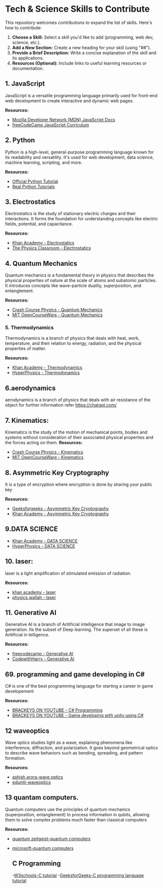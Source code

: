 # Tech & Science Skills to Contribute 

This repository welcomes contributions to expand the list of skills. Here's how to contribute:

1. **Choose a Skill:** Select a skill you'd like to add (programming, web dev, science, etc.).
2. **Add a New Section:** Create a new heading for your skill (using "##").
3. **Provide a Brief Description:** Write a concise explanation of the skill and its applications.
4. **Resources (Optional):** Include links to useful learning resources or documentation.



## 1. JavaScript

JavaScript is a versatile programming language primarily used for front-end web development to create interactive and dynamic web pages. 

**Resources:**
- [Mozilla Developer Network (MDN) JavaScript Docs](https://developer.mozilla.org/en-US/docs/Web/JavaScript)
- [freeCodeCamp JavaScript Curriculum](https://www.freecodecamp.org/learn/javascript-algorithms-and-data-structures/)

## 2. Python 

Python is a high-level, general-purpose programming language known for its readability and versatility. It's used for web development, data science, machine learning, scripting, and more.

**Resources:**
- [Official Python Tutorial](https://docs.python.org/3/tutorial/) 
- [Real Python Tutorials](https://realpython.com/)

## 3. Electrostatics

Electrostatics is the study of stationary electric charges and their interactions. It forms the foundation for understanding concepts like electric fields, potential, and capacitance.

**Resources:** 
- [Khan Academy - Electrostatics](https://www.khanacademy.org/science/physics/electric-charge-electric-force-and-voltage)
- [The Physics Classroom - Electrostatics](https://www.physicsclassroom.com/class/estatics)

## 4. Quantum Mechanics 

Quantum mechanics is a fundamental theory in physics that describes the physical properties of nature at the scale of atoms and subatomic particles. It introduces concepts like wave-particle duality, superposition, and entanglement. 

**Resources:**
- [Crash Course Physics - Quantum Mechanics](https://www.youtube.com/playlist?list=PL8dPuuaLjxdWh7kDudTA_8jY6L-mKn-Zc)
- [MIT OpenCourseWare - Quantum Mechanics](https://ocw.mit.edu/courses/physics/8-04-quantum-physics-i-spring-2013/)

### 5. Thermodynamics 

Thermodynamics is a branch of physics that deals with heat, work, temperature, and their relation to energy, radiation, and the physical properties of matter.

**Resources:**
- [Khan Academy - Thermodynamics](https://www.khanacademy.org/science/physics/thermodynamics)
- [HyperPhysics - Thermodynamics](http://hyperphysics.phy-astr.gsu.edu/hbase/thermo/thermo.html)

 ## 6.aerodynamics
aerodynamics is a branch of physics that deals with air resistance of the object
for further information refer 
https://chatgpt.com/

## 7. Kinematics:


Kinematics is the study of the motion of mechanical points, bodies and systems without consideration of their associated physical properties and the forces acting on them.
**Resources:**
- [Crash Course Physics - Kinematics](https://www.youtube.com/playlist?list=PL8dPuuaLjxdWh7kDudTA_8jY6L-mKn-Zc)
- [MIT OpenCourseWare - Kinematics](https://ocw.mit.edu/courses/physics/8-04-quantum-physics-i-spring-2013/)


## 8. Asymmetric Key Cryptography

It is a type of encryption where encryption is done by sharing your public key 

**Resources:**
- [Geeksforgeeks - Asymmetric Key Cryptography](https://www.geeksforgeeks.org/asymmetric-key-cryptography/)
- [Khan Academy - Asymmetric Key Cryptography](https://www.khanacademy.org/computing/computer-science/cryptography/crypt)

## 9.DATA SCIENCE
- [Khan Academy - DATA SCIENCE](https://www.khanacademy.org/science/physics/thermodynamics)
- [HyperPhysics - DATA SCIENCE](http://hyperphysics.phy-astr.gsu.edu/hbase/thermo/thermo.html)

## 10. laser:

laser is a light amplification of stimulated emission of radiation.

**Resources:**
- [khan academy - laser]([https://www.khanacademy.org/science/physics/thermodynamics](https://www.khanacademy.org/computer-programming/laser/5184043119968256))
- [physics wallah - laser]((https://www.pw.live/chapter-chapter-light/optics))

## 11. Generative AI

Generative AI is a branch of Aritificial intelligence that image to image generation. Its the subset of Deep learning. The superset of all these is Aritificial in telligence.

**Resources:**
- [freecodecamp - Generative AI](https://www.youtube.com/watch?v=mEsleV16qdo)
- [CodewithHarry - Generative AI](https://www.youtube.com/watch?v=lv7ka-8FscI&t=10s)

## 69. programming and game developing in C#

C# is one of the best programming language for starting a career in game developement

**Resources:**
- [BRACKEYS ON YOUTUBE - C# Programming ](https://www.youtube.com/playlist?list=PLPV2KyIb3jR4CtEelGPsmPzlvP7ISPYzR)
- [BRACKEYS ON YOUTUBE - Game developing with unity using C#](https://www.youtube.com/playlist?list=PLPV2KyIb3jR4CtEelGPsmPzlvP7ISPYzR)

## 12 waveoptics

Wave optics studies light as a wave, explaining phenomena like interference, diffraction, and polarization. It goes beyond geometrical optics to describe wave behaviors such as bending, spreading, and pattern formation.

**Resources:**
- [ashish arora-wave optics](https://www.youtube.com/playlist?list=PLv2aNkLwdGweEBdedvxdFDKqGhcmww89z)
- [eduniti-waveoptics](https://www.youtube.com/playlist?list=PLjvx7xqdpePJ3lHx7uc5dSi-JqmJweDSZ)

## 13 quantam computers.

Quantum computers use the principles of quantum mechanics (superposition, entanglement) to process information in qubits, allowing them to solve complex problems much faster than classical computers

**Resources:**
- [quantum zeitgeist-quantum computers](https://quantumzeitgeist.com/top-10-free-resources-for-quantum-computing/)
- [microsoft-quantum computers](https://learn.microsoft.com/en-us/azure/quantum/)

  ## C Programming
  -[W3schools-C tutorial](https://www.w3schools.com/c/index.php)
  -[GeeksforGeeks-C programming language tutorial](https://www.geeksforgeeks.org/c-programming-language/)
